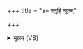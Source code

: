 +++
title = "४० स्तुहि श्रुतम्"

+++
<details><summary>मूलम् (VS)</summary>

स्तु॒हि श्रु॒तंग॑र्त॒सदं॒ जना॑नां॒ राजा॑नं भी॒ममु॑पह॒त्नुमु॒ग्रम्। मृ॒डा ज॑रि॒त्रे रु॑द्र॒स्तवा॑नो अ॒न्यम॒स्मत्ते॒ नि व॑पन्तु॒ सेन्य॑म् ॥
</details>